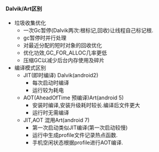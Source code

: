 #### Dalvik/Art区别
* 垃圾收集优化
	* 一次Gc暂停(Dalvik两次:根标记,回收)让线程自己标记根.
	* gc暂停时并行处理
	* 对最近分配的短时对象的回收优化
	* 优化功效,GC_FOR_ALLOC几率更低
	* 压缩GC以减少后台内存使用及碎片
* 编译模式区别
	* JIT(即时编译) Dalvik(android2)
		* 每次启动时编译
		* 运行较为耗电
	* AOT(AheadOfTime 预编译)Art(android 5)
		* 安装时编译,安装升级耗时较长.编译后文件更大
		* 运行时无需编译
	* JIT,AOT 混用Art(android 7)
		* 第一次启动类似JIT编译(第一次启动较慢)
		* 运行中生成profile文件记录热点函数.
		* 手机空闲状态根据profile进行AOT编译.
